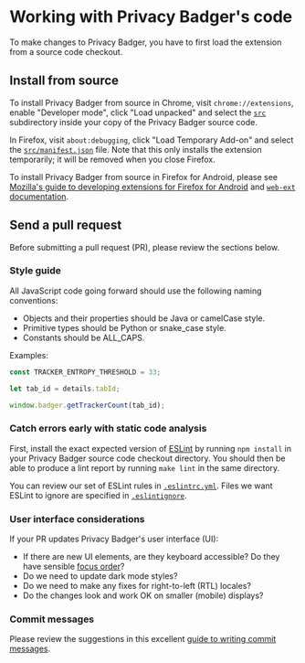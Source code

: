 # Working with Privacy Badger's code

To make changes to Privacy Badger, you have to first load the extension from a source code checkout.


## Install from source

To install Privacy Badger from source in Chrome, visit `chrome://extensions`, enable "Developer mode", click "Load unpacked" and select the [`src`](../src/) subdirectory inside your copy of the Privacy Badger source code.

In Firefox, visit `about:debugging`, click "Load Temporary Add-on" and select the [`src/manifest.json`](../src/manifest.json) file. Note that this only installs the extension temporarily; it will be removed when you close Firefox.

To install Privacy Badger from source in Firefox for Android, please see [Mozilla's guide to developing extensions for Firefox for Android](https://extensionworkshop.com/documentation/develop/developing-extensions-for-firefox-for-android/) and [`web-ext` documentation](https://extensionworkshop.com/documentation/develop/getting-started-with-web-ext/#testing-in-firefox-for-android).


## Send a pull request

Before submitting a pull request (PR), please review the sections below.

### Style guide

All JavaScript code going forward should use the following naming conventions:

- Objects and their properties should be Java or camelCase style.
- Primitive types should be Python or snake_case style.
- Constants should be ALL_CAPS.

Examples:

```javascript
const TRACKER_ENTROPY_THRESHOLD = 33;

let tab_id = details.tabId;

window.badger.getTrackerCount(tab_id);
```

### Catch errors early with static code analysis

First, install the exact expected version of [ESLint](https://eslint.org) by running `npm install` in your Privacy Badger source code checkout directory. You should then be able to produce a lint report by running `make lint` in the same directory.

You can review our set of ESLint rules in [`.eslintrc.yml`](/.eslintrc.yml). Files we want ESLint to ignore are specified in [`.eslintignore`](/.eslintignore).

### User interface considerations

If your PR updates Privacy Badger's user interface (UI):

- If there are new UI elements, are they keyboard accessible? Do they have sensible [focus order](https://www.w3.org/WAI/WCAG21/Understanding/focus-order)?
- Do we need to update dark mode styles?
- Do we need to make any fixes for right-to-left (RTL) locales?
- Do the changes look and work OK on smaller (mobile) displays?

### Commit messages

Please review the suggestions in this excellent [guide to writing commit messages](https://chris.beams.io/posts/git-commit/).
